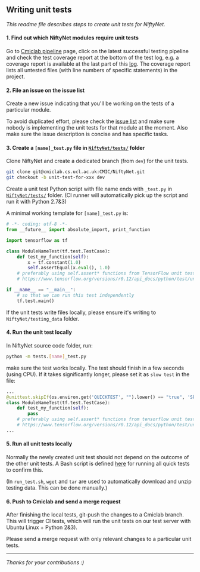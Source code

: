 ## Writing unit tests

*This readme file describes steps to create unit tests for NiftyNet.*

#### 1. Find out which NiftyNet modules require unit tests
Go to [Cmiclab pipeline](https://cmiclab.cs.ucl.ac.uk/CMIC/NiftyNet/pipelines) page,
click on the latest successful testing pipeline and check the test coverage report at the bottom of the test log, e.g. a coverage report is available at the last part of this [log](https://cmiclab.cs.ucl.ac.uk/CMIC/NiftyNet/-/jobs/35553).
The coverage report lists all untested files (with line numbers of specific statements) in the project.

#### 2. File an issue on the issue list
Create a new issue indicating that you'll be working on the tests of a particular module.

To avoid duplicated effort, please check the [issue list](https://cmiclab.cs.ucl.ac.uk/CMIC/NiftyNet/issues) and
make sure nobody is implementing the unit tests for that module at the moment.
Also make sure the issue description is concise and has specific tasks.

#### 3. Create a `[name]_test.py` file in [`NiftyNet/tests/`](../tests) folder
Clone NiftyNet and create a dedicated branch (from `dev`) for the unit tests.
```bash
git clone git@cmiclab.cs.ucl.ac.uk:CMIC/NiftyNet.git
git checkout -b unit-test-for-xxx dev
```
Create a unit test Python script with file name ends with `_test.py` in [`NiftyNet/tests/`](../tests) folder.
(CI runner will automatically pick up the script and run it with Python 2.7&3)

A minimal working template for  `[name]_test.py` is:
```python
# -*- coding: utf-8 -*-
from __future__ import absolute_import, print_function

import tensorflow as tf

class ModuleNameTest(tf.test.TestCase):
    def test_my_function(self):
        x = tf.constant(1.0)
        self.assertEqual(x.eval(), 1.0)
    # preferably using self.assert* functions from TensorFlow unit tests API
    # https://www.tensorflow.org/versions/r0.12/api_docs/python/test/unit_tests

if __name__ == "__main__":
    # so that we can run this test independently
    tf.test.main()
```
If the unit tests write files locally, please ensure it's writing to `NiftyNet/testing_data` folder.


#### 4. Run the unit test locally
In NiftyNet source code folder, run:
```bash
python -m tests.[name]_test.py
```
make sure the test works locally.
The test should finish in a few seconds (using CPU). If it takes significantly longer, please set it as `slow test` in the file:
```python
...
@unittest.skipIf(os.environ.get('QUICKTEST', "").lower() == "true", 'Skipping slow tests')
class ModuleNameTest(tf.test.TestCase):
    def test_my_function(self):
        pass
    # preferably using self.assert* functions from tensorflow unit tests API
    # https://www.tensorflow.org/versions/r0.12/api_docs/python/test/unit_tests
...
```

#### 5. Run all unit tests locally
Normally the newly created unit test should not depend on the outcome of the other unit tests.
A Bash script is defined [here](../run_test.sh) for running all quick tests to confirm this.

(In `run_test.sh`, `wget` and `tar` are used to automatically download and unzip testing data. This can be done manually.)


#### 6. Push to Cmiclab and send a merge request
After finishing the local tests, git-push the changes to a Cmiclab branch.
This will trigger CI tests, which will run the unit tests on our test server with Ubuntu Linux + Python 2&3).

Please send a merge request with only relevant changes to a particular unit tests.

---

*Thanks for your contributions :)*
